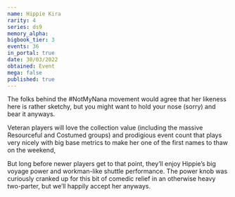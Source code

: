 ```yaml
---
name: Hippie Kira
rarity: 4
series: ds9
memory_alpha:
bigbook_tier: 3
events: 36
in_portal: true
date: 30/03/2022
obtained: Event
mega: false
published: true
---
```


The folks behind the #NotMyNana movement would agree that her likeness here is rather sketchy, but you might want to hold your nose (sorry) and bear it anyways. 

Veteran players will love the collection value (including the massive Resourceful and Costumed groups) and prodigious event count that plays very nicely with big base metrics to make her one of the first names to thaw on the weekend,

But long before newer players get to that point, they’ll enjoy Hippie’s big voyage power and workman-like shuttle performance. The power knob was curiously cranked up for this bit of comedic relief in an otherwise heavy two-parter, but we’ll happily accept her anyways.
